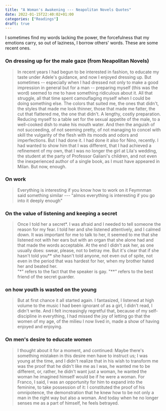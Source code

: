```yaml
---
title: "A Woman's Awakening --- Neapolitan Novels Quotes"
date: 2022-01-15T22:40:02+01:00
categories: ["Readings"]
draft: true
---
```


I sometimes find my words lacking the power, the forcefulness that my emotions carry, so out of laziness, I borrow others' words. These are some recent ones. 


### On dressing up for the male gaze (from Neapolitan Novels)
> In recent years I had begun to be interested in fashion, to educate my taste under Adele's guidance, and now I enjoyed dressing up. But sometimes -- especially when I had dressed not only to make a good impression in general but for a man -- preparing myself (this was the word) seemed to me to have something ridiculous about it. All that struggle, all that time spent camouflaging myself when I could be doing something else. The colors that suited me, the ones that didn't, the styles that made me look thinner, those that made me fatter, the cut that flattered me, the one that didn't. A lengthy, costly preparation. Reducing myself to a table set for the sexual appetite of the male, to a well-cooked dish to make his mouth water. And then the anguish of not succeeding, of not seeming pretty, of not managing to concel with skill the vulgarity of the flesh with its moods and odors and imperfections. But I had done it. I had done it also for Nino, recently. I had wanted to show him that I was different, that I had achieved a refinement of my own, that I was no longer the girl at Lila's wedding, the student at the party of Professor Galiani's children, and not even the inexperienced author of a single book, as I must have appeared in Milan. But now, enough. 

### On work 
> Everything is interesting if you know how to work on it 
Feymnman said something similar --- "almos everything is interesting if you go into it deeply enough" 

### On the value of listening and keeping a secret 
> Once I told her a secret*. I was afraid and I needed to tell someone the reason for my fear. I told her and she listened attentively, and I calmed down. It was important for me to talk to her, it seemed to me that she listened not with her ears but with an organ that she alone had and that made the words acceptable. At the end I didn't ask her, as one usually does: swear, please, not to betray me. But it's clear that if she hasn't told you** she hasn't told anyone, not even out of spite, not even in the period that was hardest for her, when my brother hated her and beated her.   
> "*" refers to the fact that the speaker is gay. "**" refers to the best friend of the secret guarder. 

### on how youth is wasted on the young 
> But at first chance it all started again. I fantasized, I listened at high volume to the music I had been ignorant of as a girl, I didn't read, I didn't write. And I felt increasingly regretful that, because of my self-discipline in everything, I had missed the joy of letting go that the women of my age, of the milieu I now lived in, made a show of having enjoyed and enjoying. 

### On men's desire to educate women 
> I thought about it for a moment, and continued: Maybe there's something mistaken in this desire men have to instruct us; I was young at the time, and I didn't realize that in his wish to transform me was the proof that he didn't like me as I was, he wanted me to be different, or, rather, he didn't want just a woman, he wanted the woman he imagined himself would be if he were a woman. For Franco, I said, I was an opportunity for him to expand into the feminine, to take possession of it: I constituted the proof of his omnipotence, the demonstration that he knew how to be not only a man in the right way but also a woman. And today when he no longer senses me as a part of himself, he feels betrayed. 

